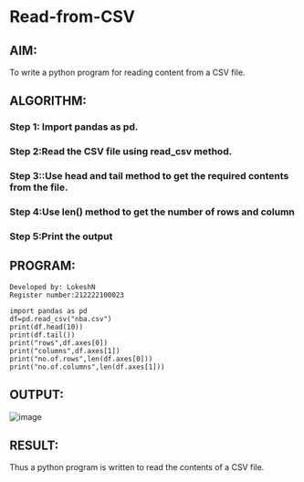 # Read-from-CSV

## AIM:
To write a python program for reading content from a CSV file.

## ALGORITHM:
### Step 1: Import pandas as pd.
### Step 2:Read the CSV file using read_csv method.
### Step 3::Use head and tail method to get the required contents from the file.
### Step 4:Use len() method to get the number of rows and column
### Step 5:Print the output

## PROGRAM:
```
Developed by: LokeshN
Register number:212222100023

import pandas as pd
df=pd.read_csv("nba.csv")
print(df.head(10))
print(df.tail())
print("rows",df.axes[0])
print("columns",df.axes[1])
print("no.of.rows",len(df.axes[0]))
print("no.of.columns",len(df.axes[1]))

```

## OUTPUT:
![image](https://github.com/lokeshnarayanan/Read-from-CSV/assets/119393019/f757db88-d99e-47ec-b086-96da9fd1ff5f)

## RESULT:
Thus a python program is written to read the contents of a CSV file.
